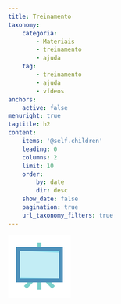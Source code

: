 ```yaml
---
title: Treinamento
taxonomy:
    categoria:
        - Materiais
        - treinamento
        - ajuda
    tag:
        - treinamento
        - ajuda
        - vídeos
anchors:
    active: false
menuright: true
tagtitle: h2
content:
    items: '@self.children'
    leading: 0
    columns: 2
    limit: 10
    order:
        by: date
        dir: desc
    show_date: false
    pagination: true
    url_taxonomy_filters: true
---
```


![Treinamento](treinamento.png)
